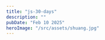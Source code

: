 ```yaml
---
title: "js-30-days"
description: ""
pubDate: "Feb 10 2025"
heroImage: "/src/assets/shuang.jpg"
---
```

